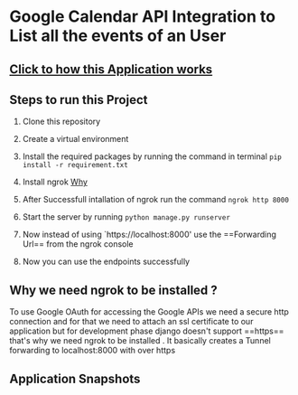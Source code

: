 # Google Calendar API Integration to List all the events of an User

## [Click to how this Application works](#application-snapshots)

## Steps to run this Project
1. Clone this repository
2. Create a virtual environment
3. Install the required packages by running the command in terminal `pip install -r requirement.txt`

4. Install ngrok  [Why](#why-we-need-ngrok-to-be-installed)
5. After Successfull intallation of ngrok run the command `ngrok http 8000` 
6. Start the server by running `python manage.py runserver`
7. Now instead of using `https://localhost:8000' use the ==Forwarding Url== from the ngrok console
8. Now you can use the endpoints successfully

## Why we need ngrok to be installed ?
To use Google OAuth for accessing the Google APIs we need a secure http connection and for that we need to attach an ssl certificate to our application but for development phase django doesn't support ==https== that's why we need ngrok to be installed . It basically creates a Tunnel forwarding to localhost:8000 with over https

## Application Snapshots

